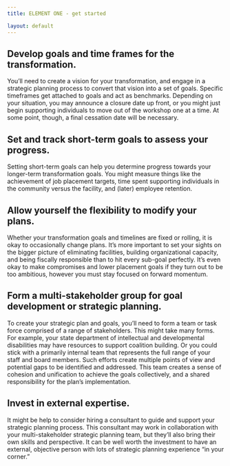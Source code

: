 ```yaml
---
title: ELEMENT ONE - get started

layout: default
---
```

## Develop goals and time frames for the transformation.
You’ll need to create a vision for your transformation, and engage in a strategic planning process to convert that vision into a set of goals. Specific timeframes get attached to goals and act as benchmarks. Depending on your situation, you may announce a closure date up front, or you might just begin supporting individuals to move out of the workshop one at a time. At some point, though, a final cessation date will be necessary.

## Set and track short-term goals to assess your progress.
Setting short-term goals can help you determine progress towards your longer-term transformation goals. You might measure things like the achievement of job placement targets, time spent supporting individuals in the community versus the facility, and (later) employee retention.

## Allow yourself the flexibility to modify your plans.
Whether your transformation goals and timelines are fixed or rolling, it is okay to occasionally change plans. It’s more important to set your sights on the bigger picture of eliminating facilities, building organizational capacity, and being fiscally responsible than to hit every sub-goal perfectly. It’s even okay to make compromises and lower placement goals if they turn out to be too ambitious, however you must stay focused on forward momentum. 

## Form a multi-stakeholder group for goal development or strategic planning.
To create your strategic plan and goals, you’ll need to form a team or task force comprised of a range of stakeholders. This might take many forms. For example, your state department of intellectual and developmental disabilities may have resources to support coalition building. Or you could stick with a primarily internal team that represents the full range of your staff and board members. Such efforts create multiple points of view and potential gaps to be identified and addressed. This team creates a sense of cohesion and unification to achieve the goals collectively, and a shared responsibility for the plan’s implementation.

## Invest in external expertise.
It might be help to consider hiring a consultant to guide and support your strategic planning process. This consultant may work in collaboration with your multi-stakeholder strategic planning team, but they’ll also bring their own skills and perspective. It can be well worth the investment to have an external, objective person with lots of strategic planning experience “in your corner.”

